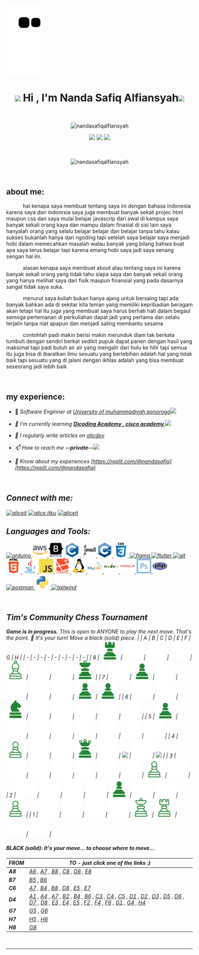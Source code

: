 
![Snake animation](https://github.com/nandasafiqalfiansyah/nandasafiqalfiansyah/blob/output/github-contribution-grid-snake.svg)

<h1 align="center"><img src="https://media.giphy.com/media/hvRJCLFzcasrR4ia7z/giphy.gif" width="50"> Hi , I'm Nanda Safiq Alfiansyah<img src="https://media.giphy.com/media/mGcNjsfWAjY5AEZNw6/giphy.gif" width="50"></h1>

<br/>

<p align="center" > <img src="https://komarev.com/ghpvc/?username=nandasafiqalfiansyah&label=Profile%20views&color=0e75b6&style=flat" alt="nandasafiqalfiansyah" /> </p>
<p align="center">
    <img src="https://img.shields.io/badge/Code-Swift-blue?&logo=swift" />
    <img src="https://img.shields.io/badge/IDE-Xcode-blue?&logo=xcode" />
    <img src="https://img.shields.io/badge/Text%20Editor-Visual%20Studio%20Code-blue?&logo=visual%20studio%20code&logoColor=blue" />
</p>
<br>
<p align="center"><img align="center" src="https://github-readme-streak-stats.herokuapp.com/?user=nandasafiqalfiansyah&&theme=tokyonight" alt="nandasafiqalfiansyah" /></p>
<br/>
<h2 align="left">about me:</h2>
<p>
</p><p style="text-indent: 45px;,text-align:justify;">hai kenapa saya membuat tentang saya ini dengan bahasa indonesia karena saya dari indonrsia saya juga membuat banyak sekali projec html maupun css dan saya mulai belajar javascrip dari awal di kampus saya banyak sekali orang kaya dan mampu dalam finasial di sisi lain saya hanyalah orang yang selalu belajar belajar dan belajar tanpa tahu kalau sukses bukanlah hanya dari ngoding tapi setelah saya belajar saya menjadi hobi dalam memecahkan masalah walau banyak yang bilang bahwa buat apa saya terus belajar tapi karena emang hobi saya jadi saya senang sengan hal ini.</p>
<p style="text-indent: 45px;">alasan kenapa saya membuat about atau tentang saya ini karena banyak sekali orang yang tidak tahu siapa saya dan banyak sekali orang yang hanya melihat saya dari fisik maupun finansial yang pada dasarnya sangat tidak saya suka.</p>
<p style="text-indent: 45px;">menurut saya kuliah bukan hanya ajang untuk bersaing tapi ada banyak bahkan ada di sekitar kita teman yang memiliki  kepribadian beragam akan tetapi hal itu juga yang membuat saya harus berhati hati dalam begaul semoga pertemanan di perkuliahan dapat jadi yang pertama dan selalu terjalin tanpa niat apapun dan menjadi saling membantu sesama</p>
<p style="text-indent: 45px;">contohlah padi makin berisi makin merunduk diam tak berkata tumbuh dengan sendiri berkat sedikit pupuk dapat panen dengan hasil yang maksimal tapi padi butuh air air yang mengalir dari hulu ke hilir tapi semua itu juga bisa di ibaratkan ilmu sesuatu yang berlebihan adalah hal yang tidak baik tapi sesuatu yang di jalani dengan ikhlas adalah yang bisa membuat seseorang jadi lebih baik </p>
<br/>
<h2 align="left">my experience:</h2>

- 🔭 <em>Software Enginner at <a href="https://r.search.yahoo.com/_ylt=AwrOuYVyuUpjqdMWMbBXNyoA;_ylu=Y29sbwNncTEEcG9zAzEEdnRpZANMT0NVSTA1NF8xBHNlYwNzcg--/RV=2/RE=1665870322/RO=10/RU=https%3a%2f%2fumpo.ac.id%2f/RK=2/RS=AvRI8Y5NO3xLAikmlPKZTvc6dJQ-">University of muhammadiyah ponorogo</a><img src="https://media.giphy.com/media/fYSnHlufseco8Fh93Z/giphy.gif" width="30"> 

- 🌱 I’m currently learning **<a href="">Dicoding Academy </a>,<a href="www.dicoding.com"> cisco academy </a>**<img src="https://media.giphy.com/media/WUlplcMpOCEmTGBtBW/giphy.gif" width="30"> 

- 📝 I regularly write articles on <a href="https://alicdev.blogspot.com/">alicdev</a>

- 📫 How to reach me **--private--**<img src="https://media.giphy.com/media/VgCDAzcKvsR6OM0uWg/giphy.gif" width="30">

- 📄 Know about my experiences [https://replit.com/@nandasafiq](https://replit.com/@nandasafiq)
 
<br/>
<h2 align="left">Connect with me:</h2>
<p align="left">
<a href="https://fb.com/aliceit" target="blank"><img align="center" src="https://raw.githubusercontent.com/rahuldkjain/github-profile-readme-generator/master/src/images/icons/Social/facebook.svg" alt="aliceit" height="30" width="40" /></a>
<a href="https://instagram.com/alice.itku" target="blank"><img align="center" src="https://raw.githubusercontent.com/rahuldkjain/github-profile-readme-generator/master/src/images/icons/Social/instagram.svg" alt="alice.itku" height="30" width="40" /></a>
<a href="https://www.youtube.com/channel/UChUcXSjoxCqlDguesAnY8Ag/" target="blank"><img align="center" src="https://raw.githubusercontent.com/rahuldkjain/github-profile-readme-generator/master/src/images/icons/Social/youtube.svg" alt="aliceit" height="30" width="40" /></a>
</p>
    
<h2 align="left">Languages and Tools:</h2>
<p align="left"> <a href="https://www.arduino.cc/" target="_blank" rel="noreferrer"> <img src="https://cdn.worldvectorlogo.com/logos/arduino-1.svg" alt="arduino" width="40" height="40"/> </a> <a href="https://aws.amazon.com" target="_blank" rel="noreferrer"> <img src="https://raw.githubusercontent.com/devicons/devicon/master/icons/amazonwebservices/amazonwebservices-original-wordmark.svg" alt="aws" width="40" height="40"/> </a> <a href="https://getbootstrap.com" target="_blank" rel="noreferrer"> <img src="https://raw.githubusercontent.com/devicons/devicon/master/icons/bootstrap/bootstrap-plain-wordmark.svg" alt="bootstrap" width="40" height="40"/> </a> <a href="https://www.cprogramming.com/" target="_blank" rel="noreferrer"> <img src="https://raw.githubusercontent.com/devicons/devicon/master/icons/c/c-original.svg" alt="c" width="40" height="40"/> </a> <a href="https://canvasjs.com" target="_blank" rel="noreferrer"> <img src="https://raw.githubusercontent.com/Hardik0307/Hardik0307/master/assets/canvasjs-charts.svg" alt="canvasjs" width="40" height="40"/> </a> <a href="https://www.w3schools.com/cpp/" target="_blank" rel="noreferrer"> <img src="https://raw.githubusercontent.com/devicons/devicon/master/icons/cplusplus/cplusplus-original.svg" alt="cplusplus" width="40" height="40"/> </a> <a href="https://www.w3schools.com/css/" target="_blank" rel="noreferrer"> <img src="https://raw.githubusercontent.com/devicons/devicon/master/icons/css3/css3-original-wordmark.svg" alt="css3" width="40" height="40"/> </a> <a href="https://www.figma.com/" target="_blank" rel="noreferrer"> <img src="https://www.vectorlogo.zone/logos/figma/figma-icon.svg" alt="figma" width="40" height="40"/> </a> <a href="https://flutter.dev" target="_blank" rel="noreferrer"> <img src="https://www.vectorlogo.zone/logos/flutterio/flutterio-icon.svg" alt="flutter" width="40" height="40"/> </a> <a href="https://git-scm.com/" target="_blank" rel="noreferrer"> <img src="https://www.vectorlogo.zone/logos/git-scm/git-scm-icon.svg" alt="git" width="40" height="40"/> </a> <a href="https://www.w3.org/html/" target="_blank" rel="noreferrer"> <img src="https://raw.githubusercontent.com/devicons/devicon/master/icons/html5/html5-original-wordmark.svg" alt="html5" width="40" height="40"/> </a> <a href="https://www.java.com" target="_blank" rel="noreferrer"> <img src="https://raw.githubusercontent.com/devicons/devicon/master/icons/java/java-original.svg" alt="java" width="40" height="40"/> </a> <a href="https://developer.mozilla.org/en-US/docs/Web/JavaScript" target="_blank" rel="noreferrer"> <img src="https://raw.githubusercontent.com/devicons/devicon/master/icons/javascript/javascript-original.svg" alt="javascript" width="40" height="40"/> </a> <a href="https://laravel.com/" target="_blank" rel="noreferrer"> <img src="https://raw.githubusercontent.com/devicons/devicon/master/icons/laravel/laravel-plain-wordmark.svg" alt="laravel" width="40" height="40"/> </a> <a href="https://www.linux.org/" target="_blank" rel="noreferrer"> <img src="https://raw.githubusercontent.com/devicons/devicon/master/icons/linux/linux-original.svg" alt="linux" width="40" height="40"/> </a> <a href="https://www.mysql.com/" target="_blank" rel="noreferrer"> <img src="https://raw.githubusercontent.com/devicons/devicon/master/icons/mysql/mysql-original-wordmark.svg" alt="mysql" width="40" height="40"/> </a> <a href="https://nodejs.org" target="_blank" rel="noreferrer"> <img src="https://raw.githubusercontent.com/devicons/devicon/master/icons/nodejs/nodejs-original-wordmark.svg" alt="nodejs" width="40" height="40"/> </a> <a href="https://www.oracle.com/" target="_blank" rel="noreferrer"> <img src="https://raw.githubusercontent.com/devicons/devicon/master/icons/oracle/oracle-original.svg" alt="oracle" width="40" height="40"/> </a> <a href="https://www.photoshop.com/en" target="_blank" rel="noreferrer"> <img src="https://raw.githubusercontent.com/devicons/devicon/master/icons/photoshop/photoshop-line.svg" alt="photoshop" width="40" height="40"/> </a> <a href="https://www.php.net" target="_blank" rel="noreferrer"> <img src="https://raw.githubusercontent.com/devicons/devicon/master/icons/php/php-original.svg" alt="php" width="40" height="40"/> </a> <a href="https://postman.com" target="_blank" rel="noreferrer"> <img src="https://www.vectorlogo.zone/logos/getpostman/getpostman-icon.svg" alt="postman" width="40" height="40"/> </a> <a href="https://www.python.org" target="_blank" rel="noreferrer"> <img src="https://raw.githubusercontent.com/devicons/devicon/master/icons/python/python-original.svg" alt="python" width="40" height="40"/> </a> <a href="https://tailwindcss.com/" target="_blank" rel="noreferrer"> <img src="https://www.vectorlogo.zone/logos/tailwindcss/tailwindcss-icon.svg" alt="tailwind" width="40" height="40"/> </a> </p>

<br/>

## Tim's Community Chess Tournament

**Game is in progress.** This is open to ANYONE to play the next move. That's the point. :wave:  It's your turn! Move a black (solid) piece.
|   | A | B | C | D | E | F | G | H |
| - | - | - | - | - | - | - | - | - |
| 8 | ![](https://raw.githubusercontent.com/nandasafiqalfiansyah/nandasafiqalfiansyah/master/chess_images/r.png) | ![](https://raw.githubusercontent.com/nandasafiqalfiansyah/nandasafiqalfiansyah/master/chess_images/blank.png) | ![](https://raw.githubusercontent.com/nandasafiqalfiansyah/nandasafiqalfiansyah/master/chess_images/blank.png) | ![](https://raw.githubusercontent.com/nandasafiqalfiansyah/nandasafiqalfiansyah/master/chess_images/blank.png) | ![](https://raw.githubusercontent.com/nandasafiqalfiansyah/nandasafiqalfiansyah/master/chess_images/B.png) | ![](https://raw.githubusercontent.com/nandasafiqalfiansyah/nandasafiqalfiansyah/master/chess_images/blank.png) | ![](https://raw.githubusercontent.com/nandasafiqalfiansyah/nandasafiqalfiansyah/master/chess_images/blank.png) | ![](https://raw.githubusercontent.com/nandasafiqalfiansyah/nandasafiqalfiansyah/master/chess_images/k.png) |
| 7 | ![](https://raw.githubusercontent.com/nandasafiqalfiansyah/nandasafiqalfiansyah/master/chess_images/blank.png) | ![](https://raw.githubusercontent.com/nandasafiqalfiansyah/nandasafiqalfiansyah/master/chess_images/p.png) | ![](https://raw.githubusercontent.com/nandasafiqalfiansyah/nandasafiqalfiansyah/master/chess_images/blank.png) | ![](https://raw.githubusercontent.com/nandasafiqalfiansyah/nandasafiqalfiansyah/master/chess_images/blank.png) | ![](https://raw.githubusercontent.com/nandasafiqalfiansyah/nandasafiqalfiansyah/master/chess_images/blank.png) | ![](https://raw.githubusercontent.com/nandasafiqalfiansyah/nandasafiqalfiansyah/master/chess_images/blank.png) | ![](https://raw.githubusercontent.com/nandasafiqalfiansyah/nandasafiqalfiansyah/master/chess_images/p.png) | ![](https://raw.githubusercontent.com/nandasafiqalfiansyah/nandasafiqalfiansyah/master/chess_images/p.png) |
| 6 | ![](https://raw.githubusercontent.com/nandasafiqalfiansyah/nandasafiqalfiansyah/master/chess_images/blank.png) | ![](https://raw.githubusercontent.com/nandasafiqalfiansyah/nandasafiqalfiansyah/master/chess_images/blank.png) | ![](https://raw.githubusercontent.com/nandasafiqalfiansyah/nandasafiqalfiansyah/master/chess_images/n.png) | ![](https://raw.githubusercontent.com/nandasafiqalfiansyah/nandasafiqalfiansyah/master/chess_images/blank.png) | ![](https://raw.githubusercontent.com/nandasafiqalfiansyah/nandasafiqalfiansyah/master/chess_images/blank.png) | ![](https://raw.githubusercontent.com/nandasafiqalfiansyah/nandasafiqalfiansyah/master/chess_images/blank.png) | ![](https://raw.githubusercontent.com/nandasafiqalfiansyah/nandasafiqalfiansyah/master/chess_images/blank.png) | ![](https://raw.githubusercontent.com/nandasafiqalfiansyah/nandasafiqalfiansyah/master/chess_images/blank.png) |
| 5 | ![](https://raw.githubusercontent.com/nandasafiqalfiansyah/nandasafiqalfiansyah/master/chess_images/p.png) | ![](https://raw.githubusercontent.com/nandasafiqalfiansyah/nandasafiqalfiansyah/master/chess_images/blank.png) | ![](https://raw.githubusercontent.com/nandasafiqalfiansyah/nandasafiqalfiansyah/master/chess_images/blank.png) | ![](https://raw.githubusercontent.com/nandasafiqalfiansyah/nandasafiqalfiansyah/master/chess_images/blank.png) | ![](https://raw.githubusercontent.com/nandasafiqalfiansyah/nandasafiqalfiansyah/master/chess_images/blank.png) | ![](https://raw.githubusercontent.com/nandasafiqalfiansyah/nandasafiqalfiansyah/master/chess_images/blank.png) | ![](https://raw.githubusercontent.com/nandasafiqalfiansyah/nandasafiqalfiansyah/master/chess_images/blank.png) | ![](https://raw.githubusercontent.com/nandasafiqalfiansyah/nandasafiqalfiansyah/master/chess_images/blank.png) |
| 4 | ![](https://raw.githubusercontent.com/nandasafiqalfiansyah/nandasafiqalfiansyah/master/chess_images/P.png) | ![](https://raw.githubusercontent.com/nandasafiqalfiansyah/nandasafiqalfiansyah/master/chess_images/blank.png) | ![](https://raw.githubusercontent.com/nandasafiqalfiansyah/nandasafiqalfiansyah/master/chess_images/blank.png) | ![](https://raw.githubusercontent.com/nandasafiqalfiansyah/nandasafiqalfiansyah/master/chess_images/q.png) | ![](https://raw.githubusercontent.com/nandasafiqalfiansyah/nandasafiqalfiansyah/master/chess_images/blank.png) | ![](https://raw.githubusercontent.com/tnandasafiqalfiansyah/nandasafiqalfiansyah/master/chess_images/blank.png) | ![](https://raw.githubusercontent.com/nandasafiqalfiansyah/nandasafiqalfiansyah/master/chess_images/blank.png) | ![](https://raw.githubusercontent.com/tnandasafiqalfiansyah/nandasafiqalfiansyah/master/chess_images/blank.png) |
| 3 | ![](https://raw.githubusercontent.com/nandasafiqalfiansyah/nandasafiqalfiansyah/master/chess_images/blank.png) | ![](https://raw.githubusercontent.com/nandasafiqalfiansyah/nandasafiqalfiansyah/master/chess_images/blank.png) | ![](https://raw.githubusercontent.com/nandasafiqalfiansyah/nandasafiqalfiansyah/master/chess_images/blank.png) | ![](https://raw.githubusercontent.com/nandasafiqalfiansyah/nandasafiqalfiansyah/master/chess_images/blank.png) | ![](https://raw.githubusercontent.com/nandasafiqalfiansyah/nandasafiqalfiansyah/master/chess_images/blank.png) | ![](https://raw.githubusercontent.com/nandasafiqalfiansyah/nandasafiqalfiansyah/master/chess_images/blank.png) | ![](https://raw.githubusercontent.com/nandasafiqalfiansyah/nandasafiqalfiansyah/master/chess_images/P.png) | ![](https://raw.githubusercontent.com/nandasafiqalfiansyah/nandasafiqalfiansyah/master/chess_images/blank.png) |
| 2 | ![](https://raw.githubusercontent.com/nandasafiqalfiansyah/nandasafiqalfiansyah/master/chess_images/blank.png) | ![](https://raw.githubusercontent.com/nandasafiqalfiansyah/nandasafiqalfiansyah/master/chess_images/blank.png) | ![](https://raw.githubusercontent.com/nandasafiqalfiansyah/nandasafiqalfiansyah/master/chess_images/blank.png) | ![](https://raw.githubusercontent.com/nandasafiqalfiansyah/nandasafiqalfiansyah/master/chess_images/blank.png) | ![](https://raw.githubusercontent.com/nandasafiqalfiansyah/nandasafiqalfiansyah/master/chess_images/p.png) | ![](https://raw.githubusercontent.com/nandasafiqalfiansyah/nandasafiqalfiansyah/master/chess_images/blank.png) | ![](https://raw.githubusercontent.com/nandasafiqalfiansyah/nandasafiqalfiansyah/master/chess_images/blank.png) | ![](https://raw.githubusercontent.com/nandasafiqalfiansyah/nandasafiqalfiansyah/master/chess_images/P.png) |
| 1 | ![](https://raw.githubusercontent.com/nandasafiqalfiansyah/nandasafiqalfiansyah/master/chess_images/blank.png) | ![](https://raw.githubusercontent.com/nandasafiqalfiansyah/nandasafiqalfiansyah/master/chess_images/blank.png) | ![](https://raw.githubusercontent.com/nandasafiqalfiansyah/nandasafiqalfiansyah/master/chess_images/blank.png) | ![](https://raw.githubusercontent.com/nandasafiqalfiansyah/nandasafiqalfiansyah/master/chess_images/blank.png) | ![](https://raw.githubusercontent.com/nandasafiqalfiansyah/nandasafiqalfiansyah/master/chess_images/K.png) | ![](https://raw.githubusercontent.com/nandasafiqalfiansyah/nandasafiqalfiansyah/master/chess_images/R.png) | ![](https://raw.githubusercontent.com/nandasafiqalfiansyah/nandasafiqalfiansyah/master/chess_images/blank.png) | ![](https://raw.githubusercontent.com/nandasafiqalfiansyah/nandasafiqalfiansyah/master/chess_images/blank.png) |
    

#### **BLACK (solid):** It's your move... to choose _where_ to move...
    
| FROM | TO - _just click one of the links_ :) |
| ---- | -- |
| **A8** | [A6](https://github.com/nandasafiqalfiansyah/nandasafiqalfiansyah/issues/new?title=chess%7Cmove%7Ca8a6%7C25991&body=Just+push+%27Submit+new+issue%27.+You+don%27t+need+to+do+anything+else.) , [A7](https://github.com/nandasafiqalfiansyah/nandasafiqalfiansyah/issues/new?title=chess%7Cmove%7Ca8a7%7C25991&body=Just+push+%27Submit+new+issue%27.+You+don%27t+need+to+do+anything+else.) , [B8](https://github.com/nandasafiqalfiansyah/nandasafiqalfiansyah/issues/new?title=chess%7Cmove%7Ca8b8%7C25991&body=Just+push+%27Submit+new+issue%27.+You+don%27t+need+to+do+anything+else.) , [C8](https://github.com/nandasafiqalfiansyah/nandasafiqalfiansyah/issues/new?title=chess%7Cmove%7Ca8c8%7C25991&body=Just+push+%27Submit+new+issue%27.+You+don%27t+need+to+do+anything+else.) , [D8](https://github.com/nandasafiqalfiansyah/nandasafiqalfiansyah/issues/new?title=chess%7Cmove%7Ca8d8%7C25991&body=Just+push+%27Submit+new+issue%27.+You+don%27t+need+to+do+anything+else.) , [E8](https://github.com/nandasafiqalfiansyah/nandasafiqalfiansyah/issues/new?title=chess%7Cmove%7Ca8e8%7C25991&body=Just+push+%27Submit+new+issue%27.+You+don%27t+need+to+do+anything+else.) |
| **B7** | [B5](https://github.com/nandasafiqalfiansyah/nandasafiqalfiansyah/issues/new?title=chess%7Cmove%7Cb7b5%7C25991&body=Just+push+%27Submit+new+issue%27.+You+don%27t+need+to+do+anything+else.) , [B6](https://github.com/nandasafiqalfiansyah/nandasafiqalfiansyah/issues/new?title=chess%7Cmove%7Cb7b6%7C25991&body=Just+push+%27Submit+new+issue%27.+You+don%27t+need+to+do+anything+else.) |   
| **C6** | [A7](https://github.com/nandasafiqalfiansyah/nandasafiqalfiansyah/issues/new?title=chess%7Cmove%7Cc6a7%7C25991&body=Just+push+%27Submit+new+issue%27.+You+don%27t+need+to+do+anything+else.) , [B4](https://github.com/nandasafiqalfiansyah/nandasafiqalfiansyah/issues/new?title=chess%7Cmove%7Cc6b4%7C25991&body=Just+push+%27Submit+new+issue%27.+You+don%27t+need+to+do+anything+else.) , [B8](https://github.com/nandasafiqalfiansyah/nandasafiqalfiansyah/issues/new?title=chess%7Cmove%7Cc6b8%7C25991&body=Just+push+%27Submit+new+issue%27.+You+don%27t+need+to+do+anything+else.) , [D8](https://github.com/nandasafiqalfiansyah/nandasafiqalfiansyah/issues/new?title=chess%7Cmove%7Cc6d8%7C25991&body=Just+push+%27Submit+new+issue%27.+You+don%27t+need+to+do+anything+else.) , [E5](https://github.com/nandasafiqalfiansyah/nandasafiqalfiansyah/issues/new?title=chess%7Cmove%7Cc6e5%7C25991&body=Just+push+%27Submit+new+issue%27.+You+don%27t+need+to+do+anything+else.) , [E7](https://github.com/nandasafiqalfiansyah/nandasafiqalfiansyah/issues/new?title=chess%7Cmove%7Cc6e7%7C25991&body=Just+push+%27Submit+new+issue%27.+You+don%27t+need+to+do+anything+else.) | 
| **D4** | [A1](https://github.com/nandasafiqalfiansyah/nandasafiqalfiansyah/issues/new?title=chess%7Cmove%7Cd4a1%7C25991&body=Just+push+%27Submit+new+issue%27.+You+don%27t+need+to+do+anything+else.) , [A4](https://github.com/nandasafiqalfiansyah/nandasafiqalfiansyah/issues/new?title=chess%7Cmove%7Cd4a4%7C25991&body=Just+push+%27Submit+new+issue%27.+You+don%27t+need+to+do+anything+else.) , [A7](https://github.com/nandasafiqalfiansyah/nandasafiqalfiansyah/issues/new?title=chess%7Cmove%7Cd4a7%7C25991&body=Just+push+%27Submit+new+issue%27.+You+don%27t+need+to+do+anything+else.) , [B2](https://github.com/nandasafiqalfiansyah/nandasafiqalfiansyah/issues/new?title=chess%7Cmove%7Cd4b2%7C25991&body=Just+push+%27Submit+new+issue%27.+You+don%27t+need+to+do+anything+else.) , [B4](https://github.com/nandasafiqalfiansyah/nandasafiqalfiansyah/issues/new?title=chess%7Cmove%7Cd4b4%7C25991&body=Just+push+%27Submit+new+issue%27.+You+don%27t+need+to+do+anything+else.) , [B6](https://github.com/nandasafiqalfiansyah/nandasafiqalfiansyah/issues/new?title=chess%7Cmove%7Cd4b6%7C25991&body=Just+push+%27Submit+new+issue%27.+You+don%27t+need+to+do+anything+else.) , [C3](https://github.com/nandasafiqalfiansyah/nandasafiqalfiansyah/issues/new?title=chess%7Cmove%7Cd4c3%7C25991&body=Just+push+%27Submit+new+issue%27.+You+don%27t+need+to+do+anything+else.) , [C4](https://github.com/nandasafiqalfiansyah/nandasafiqalfiansyah/issues/new?title=chess%7Cmove%7Cd4c4%7C25991&body=Just+push+%27Submit+new+issue%27.+You+don%27t+need+to+do+anything+else.) , [C5](https://github.com/nandasafiqalfiansyah/nandasafiqalfiansyah/issues/new?title=chess%7Cmove%7Cd4c5%7C25991&body=Just+push+%27Submit+new+issue%27.+You+don%27t+need+to+do+anything+else.) , [D1](https://github.com/nandasafiqalfiansyah/nandasafiqalfiansyah/issues/new?title=chess%7Cmove%7Cd4d1%7C25991&body=Just+push+%27Submit+new+issue%27.+You+don%27t+need+to+do+anything+else.) , [D2](https://github.com/nandasafiqalfiansyah/nandasafiqalfiansyah/issues/new?title=chess%7Cmove%7Cd4d2%7C25991&body=Just+push+%27Submit+new+issue%27.+You+don%27t+need+to+do+anything+else.) , [D3](https://github.com/nandasafiqalfiansyah/nandasafiqalfiansyah/issues/new?title=chess%7Cmove%7Cd4d3%7C25991&body=Just+push+%27Submit+new+issue%27.+You+don%27t+need+to+do+anything+else.) , [D5](https://github.com/nandasafiqalfiansyah/nandasafiqalfiansyah/issues/new?title=chess%7Cmove%7Cd4d5%7C25991&body=Just+push+%27Submit+new+issue%27.+You+don%27t+need+to+do+anything+else.) , [D6](https://github.com/nandasafiqalfiansyah/nandasafiqalfiansyah/issues/new?title=chess%7Cmove%7Cd4d6%7C25991&body=Just+push+%27Submit+new+issue%27.+You+don%27t+need+to+do+anything+else.) , [D7](https://github.com/nandasafiqalfiansyah/nandasafiqalfiansyah/issues/new?title=chess%7Cmove%7Cd4d7%7C25991&body=Just+push+%27Submit+new+issue%27.+You+don%27t+need+to+do+anything+else.) , [D8](https://github.com/nandasafiqalfiansyah/nandasafiqalfiansyah/issues/new?title=chess%7Cmove%7Cd4d8%7C25991&body=Just+push+%27Submit+new+issue%27.+You+don%27t+need+to+do+anything+else.) , [E3](https://github.com/nandasafiqalfiansyah/nandasafiqalfiansyah/issues/new?title=chess%7Cmove%7Cd4e3%7C25991&body=Just+push+%27Submit+new+issue%27.+You+don%27t+need+to+do+anything+else.) , [E4](https://github.com/nandasafiqalfiansyah/nandasafiqalfiansyah/issues/new?title=chess%7Cmove%7Cd4e4%7C25991&body=Just+push+%27Submit+new+issue%27.+You+don%27t+need+to+do+anything+else.) , [E5](https://github.com/nandasafiqalfiansyah/nandasafiqalfiansyah/issues/new?title=chess%7Cmove%7Cd4e5%7C25991&body=Just+push+%27Submit+new+issue%27.+You+don%27t+need+to+do+anything+else.) , [F2](https://github.com/nandasafiqalfiansyah/nandasafiqalfiansyah/issues/new?title=chess%7Cmove%7Cd4f2%7C25991&body=Just+push+%27Submit+new+issue%27.+You+don%27t+need+to+do+anything+else.) , [F4](https://github.com/nandasafiqalfiansyah/nandasafiqalfiansyah/issues/new?title=chess%7Cmove%7Cd4f4%7C25991&body=Just+push+%27Submit+new+issue%27.+You+don%27t+need+to+do+anything+else.) , [F6](https://github.com/nandasafiqalfiansyah/nandasafiqalfiansyah/issues/new?title=chess%7Cmove%7Cd4f6%7C25991&body=Just+push+%27Submit+new+issue%27.+You+don%27t+need+to+do+anything+else.) , [G1](https://github.com/nandasafiqalfiansyah/nandasafiqalfiansyah/issues/new?title=chess%7Cmove%7Cd4g1%7C25991&body=Just+push+%27Submit+new+issue%27.+You+don%27t+need+to+do+anything+else.) , [G4](https://github.com/nandasafiqalfiansyah/nandasafiqalfiansyah/issues/new?title=chess%7Cmove%7Cd4g4%7C25991&body=Just+push+%27Submit+new+issue%27.+You+don%27t+need+to+do+anything+else.) , [H4](https://github.com/nandasafiqalfiansyah/nandasafiqalfiansyah/issues/new?title=chess%7Cmove%7Cd4h4%7C25991&body=Just+push+%27Submit+new+issue%27.+You+don%27t+need+to+do+anything+else.) |
| **G7** | [G5](https://github.com/nandasafiqalfiansyah/nandasafiqalfiansyah/issues/new?title=chess%7Cmove%7Cg7g5%7C25991&body=Just+push+%27Submit+new+issue%27.+You+don%27t+need+to+do+anything+else.) , [G6](https://github.com/nandasafiqalfiansyah/nandasafiqalfiansyah/issues/new?title=chess%7Cmove%7Cg7g6%7C25991&body=Just+push+%27Submit+new+issue%27.+You+don%27t+need+to+do+anything+else.) |  
| **H7** | [H5](https://github.com/nandasafiqalfiansyah/nandasafiqalfiansyah/issues/new?title=chess%7Cmove%7Ch7h5%7C25991&body=Just+push+%27Submit+new+issue%27.+You+don%27t+need+to+do+anything+else.) , [H6](https://github.com/nandasafiqalfiansyah/nandasafiqalfiansyah/issues/new?title=chess%7Cmove%7Ch7h6%7C25991&body=Just+push+%27Submit+new+issue%27.+You+don%27t+need+to+do+anything+else.) |   
| **H8** | [G8](https://github.com/nandasafiqalfiansyah/nandasafiqalfiansyah/issues/new?title=chess%7Cmove%7Ch8g8%7C25991&body=Just+push+%27Submit+new+issue%27.+You+don%27t+need+to+do+anything+else.) |
    

<br/>
<hr/>    
<br/>
    



    
    
    
